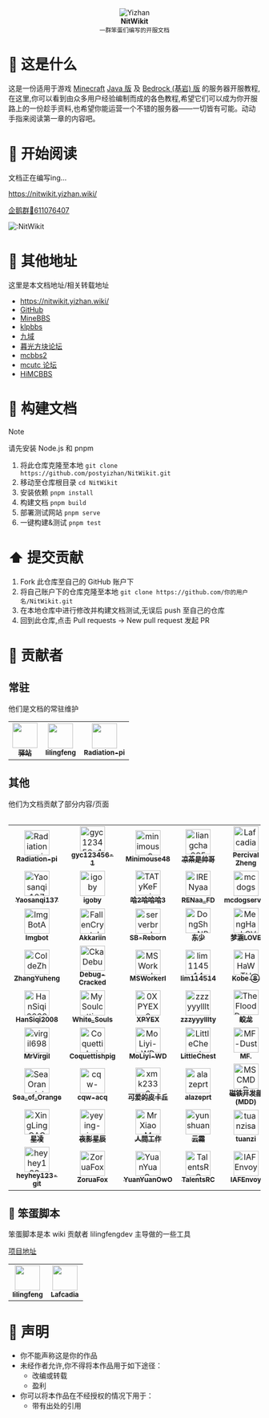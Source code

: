 <div align="center">
  <div>
    <img src="/static/img/nitwikit-banner.png" alt="Yizhan" />
  </div>
  <b>
    NitWikit
  </b>
  <div>
    <sup>一群笨蛋们编写的开服文档</sup>
  </div>
</div>

# 🤔 这是什么

这是一份适用于游戏 [Minecraft](https://www.minecraft.net/zh-hans) [Java 版](https://zh.minecraft.wiki/w/Java%E7%89%88) 及 [Bedrock (基岩) 版](https://zh.minecraft.wiki/w/%E5%9F%BA%E5%B2%A9%E7%89%88) 的服务器开服教程,在这里,你可以看到由众多用户经验编制而成的各色教程,希望它们可以成为你开服路上的一份趁手资料,也希望你能运营一个不错的服务器——一切皆有可能。动动手指来阅读第一章的内容吧。

# 📖 开始阅读

文档正在编写ing...

https://nitwikit.yizhan.wiki/

[企鹅群🐧611076407](https://qm.qq.com/q/lEnfzgzxjq)

![:NitWikit](https://count.kjchmc.cn/get/@:NitWikit)

# 🔖 其他地址

这里是本文档地址/相关转载地址

- https://nitwikit.yizhan.wiki/
- [GitHub](https://github.com/postyizhan/NitWikit)
- [MineBBS](https://www.minebbs.com/threads/nitwikit-geyser.26356/)
- [klpbbs](https://klpbbs.com/forum.php?mod=viewthread&tid=136184&page=1&extra=#pid10518779)
- [九域](https://bbs.mc9y.net/threads/1624/)
- [暮光方块论坛](https://bbs.tsfk.top/threads/399/)
- [mcbbs2](https://mcbbs2.net/thread-103-1-1.html)
- [mcutc 论坛](https://bbs.mcutc.cn/threads/560/)
- [HiMCBBS](https://www.himcbbs.com/threads/nitwikit-geyser.420/)

# 🔨 构建文档

> [!NOTE]
> 请先安装 Node.js 和 pnpm

1. 将此仓库克隆至本地
   `git clone https://github.com/postyizhan/NitWikit.git`
2. 移动至仓库根目录
   `cd NitWikit`
3. 安装依赖
   `pnpm install`
4. 构建文档
   `pnpm build`
5. 部署测试网站
   `pnpm serve`
6. 一键构建&测试
    `pnpm test`

# ⬆️ 提交贡献

1. Fork 此仓库至自己的 GitHub 账户下
2. 将自己账户下的仓库克隆至本地
   `git clone https://github.com/你的用户名/NitWikit.git`
3. 在本地仓库中进行修改并构建文档测试,无误后 push 至自己的仓库
4. 回到此仓库,点击 Pull requests -> New pull request 发起 PR

# 🤝 贡献者

## 常驻

他们是文档的常驻维护

<table>
  <tr>
    <!-- Yi zhan -->
    <td align="center">
      <a href="https://github.com/postyizhan"
        ><img
          src="https://avatars.githubusercontent.com/u/97342038"
          width="50;"
          alt=""
        /><br /><sub><b>驿站</b></sub></a
      >
      </a>
    </td>
  <!-- lilingfeng -->
    <td align="center">
      <a href="https://github.com/lilingfengdev"
        ><img
          src="https://avatars.githubusercontent.com/u/145678359"
          width="50;"
          alt=""
        /><br /><sub><b>lilingfeng</b></sub></a>
      </a>
    </td>
  <!-- Radiation-pi -->
    <td align="center">
      <a href="https://github.com/Radiation-pi"
        ><img
          src="https://avatars.githubusercontent.com/u/96102795"
          width="50;"
          alt=""
        /><br /><sub><b>Radiation-pi</b></sub></a
      >
      </a>
    </td>
  </tr>
<table>

## 其他

他们为文档贡献了部分内容/页面

<!-- readme: contributors,Radiation-pi/-,lilingfengdev/-,postyizhan/-,ImgBotApp/- -start -->
<table>
	<tbody>
		<tr>
            <td align="center">
                <a href="https://github.com/Radiation-pi">
                    <img src="https://avatars.githubusercontent.com/u/96102795?v=4" width="50;" alt="Radiation-pi"/>
                    <br />
                    <sub><b>Radiation-pi</b></sub>
                </a>
            </td>
            <td align="center">
                <a href="https://github.com/gyc123456-1">
                    <img src="https://avatars.githubusercontent.com/u/69791212?v=4" width="50;" alt="gyc123456-1"/>
                    <br />
                    <sub><b>gyc123456-1</b></sub>
                </a>
            </td>
            <td align="center">
                <a href="https://github.com/minimouse0">
                    <img src="https://avatars.githubusercontent.com/u/116894415?v=4" width="50;" alt="minimouse0"/>
                    <br />
                    <sub><b>Minimouse48</b></sub>
                </a>
            </td>
            <td align="center">
                <a href="https://github.com/liangcha385">
                    <img src="https://avatars.githubusercontent.com/u/108937242?v=4" width="50;" alt="liangcha385"/>
                    <br />
                    <sub><b>凉茶是帅哥</b></sub>
                </a>
            </td>
            <td align="center">
                <a href="https://github.com/Lafcadia">
                    <img src="https://avatars.githubusercontent.com/u/147896059?v=4" width="50;" alt="Lafcadia"/>
                    <br />
                    <sub><b>Percival Zheng</b></sub>
                </a>
            </td>
		</tr>
		<tr>
            <td align="center">
                <a href="https://github.com/Yaosanqi137">
                    <img src="https://avatars.githubusercontent.com/u/99163721?v=4" width="50;" alt="Yaosanqi137"/>
                    <br />
                    <sub><b>Yaosanqi137</b></sub>
                </a>
            </td>
            <td align="center">
                <a href="https://github.com/igoby">
                    <img src="https://avatars.githubusercontent.com/u/49807567?v=4" width="50;" alt="igoby"/>
                    <br />
                    <sub><b>igoby</b></sub>
                </a>
            </td>
            <td align="center">
                <a href="https://github.com/TATyKeFei">
                    <img src="https://avatars.githubusercontent.com/u/125815900?v=4" width="50;" alt="TATyKeFei"/>
                    <br />
                    <sub><b>哈2哈哈哈3</b></sub>
                </a>
            </td>
            <td align="center">
                <a href="https://github.com/lRENyaaa">
                    <img src="https://avatars.githubusercontent.com/u/92320175?v=4" width="50;" alt="lRENyaaa"/>
                    <br />
                    <sub><b>RENaa_FD</b></sub>
                </a>
            </td>
            <td align="center">
                <a href="https://github.com/mcdogserver">
                    <img src="https://avatars.githubusercontent.com/u/146924973?v=4" width="50;" alt="mcdogserver"/>
                    <br />
                    <sub><b>mcdogserver</b></sub>
                </a>
            </td>
		</tr>
		<tr>
            <td align="center">
                <a href="https://github.com/ImgBotApp">
                    <img src="https://avatars.githubusercontent.com/u/31427850?v=4" width="50;" alt="ImgBotApp"/>
                    <br />
                    <sub><b>Imgbot</b></sub>
                </a>
            </td>
            <td align="center">
                <a href="https://github.com/FallenCrystal">
                    <img src="https://avatars.githubusercontent.com/u/71176602?v=4" width="50;" alt="FallenCrystal"/>
                    <br />
                    <sub><b>Akkariin</b></sub>
                </a>
            </td>
            <td align="center">
                <a href="https://github.com/serverbread-DEV">
                    <img src="https://avatars.githubusercontent.com/u/176056410?v=4" width="50;" alt="serverbread-DEV"/>
                    <br />
                    <sub><b>SB-Reborn</b></sub>
                </a>
            </td>
            <td align="center">
                <a href="https://github.com/DongShaoNB">
                    <img src="https://avatars.githubusercontent.com/u/54093566?v=4" width="50;" alt="DongShaoNB"/>
                    <br />
                    <sub><b>东少</b></sub>
                </a>
            </td>
            <td align="center">
                <a href="https://github.com/MengHanLOVE1027">
                    <img src="https://avatars.githubusercontent.com/u/99132833?v=4" width="50;" alt="MengHanLOVE1027"/>
                    <br />
                    <sub><b>梦涵LOVE</b></sub>
                </a>
            </td>
		</tr>
		<tr>
            <td align="center">
                <a href="https://github.com/ColdeZhang">
                    <img src="https://avatars.githubusercontent.com/u/29792376?v=4" width="50;" alt="ColdeZhang"/>
                    <br />
                    <sub><b>ZhangYuheng</b></sub>
                </a>
            </td>
            <td align="center">
                <a href="https://github.com/CkaDebug">
                    <img src="https://avatars.githubusercontent.com/u/141492699?v=4" width="50;" alt="CkaDebug"/>
                    <br />
                    <sub><b>Debug-Cracked</b></sub>
                </a>
            </td>
            <td align="center">
                <a href="https://github.com/MSWorkerl">
                    <img src="https://avatars.githubusercontent.com/u/107293677?v=4" width="50;" alt="MSWorkerl"/>
                    <br />
                    <sub><b>MSWorkerl</b></sub>
                </a>
            </td>
            <td align="center">
                <a href="https://github.com/lim114514">
                    <img src="https://avatars.githubusercontent.com/u/113185430?v=4" width="50;" alt="lim114514"/>
                    <br />
                    <sub><b>lim114514</b></sub>
                </a>
            </td>
            <td align="center">
                <a href="https://github.com/HaHaWTH">
                    <img src="https://avatars.githubusercontent.com/u/102713261?v=4" width="50;" alt="HaHaWTH"/>
                    <br />
                    <sub><b>Kobe ⑧</b></sub>
                </a>
            </td>
		</tr>
		<tr>
            <td align="center">
                <a href="https://github.com/HanSiqi2008">
                    <img src="https://avatars.githubusercontent.com/u/136245260?v=4" width="50;" alt="HanSiqi2008"/>
                    <br />
                    <sub><b>HanSiqi2008</b></sub>
                </a>
            </td>
            <td align="center">
                <a href="https://github.com/MySoulcutting">
                    <img src="https://avatars.githubusercontent.com/u/72398605?v=4" width="50;" alt="MySoulcutting"/>
                    <br />
                    <sub><b>White_Souls</b></sub>
                </a>
            </td>
            <td align="center">
                <a href="https://github.com/0XPYEX0">
                    <img src="https://avatars.githubusercontent.com/u/50171612?v=4" width="50;" alt="0XPYEX0"/>
                    <br />
                    <sub><b>XPYEX</b></sub>
                </a>
            </td>
            <td align="center">
                <a href="https://github.com/zzzyyylllty">
                    <img src="https://avatars.githubusercontent.com/u/167876309?v=4" width="50;" alt="zzzyyylllty"/>
                    <br />
                    <sub><b>zzzyyylllty</b></sub>
                </a>
            </td>
            <td align="center">
                <a href="https://github.com/TheFloodDragon">
                    <img src="https://avatars.githubusercontent.com/u/75253383?v=4" width="50;" alt="TheFloodDragon"/>
                    <br />
                    <sub><b>蛟龙</b></sub>
                </a>
            </td>
		</tr>
		<tr>
            <td align="center">
                <a href="https://github.com/virgil698">
                    <img src="https://avatars.githubusercontent.com/u/83110631?v=4" width="50;" alt="virgil698"/>
                    <br />
                    <sub><b>MrVirgil</b></sub>
                </a>
            </td>
            <td align="center">
                <a href="https://github.com/Coquettishpig">
                    <img src="https://avatars.githubusercontent.com/u/107100449?v=4" width="50;" alt="Coquettishpig"/>
                    <br />
                    <sub><b>Coquettishpig</b></sub>
                </a>
            </td>
            <td align="center">
                <a href="https://github.com/MoLiyi-WD">
                    <img src="https://avatars.githubusercontent.com/u/166040564?v=4" width="50;" alt="MoLiyi-WD"/>
                    <br />
                    <sub><b>MoLiyi-WD</b></sub>
                </a>
            </td>
            <td align="center">
                <a href="https://github.com/LittleChest">
                    <img src="https://avatars.githubusercontent.com/u/81231195?v=4" width="50;" alt="LittleChest"/>
                    <br />
                    <sub><b>LittleChest</b></sub>
                </a>
            </td>
            <td align="center">
                <a href="https://github.com/MF-Dust">
                    <img src="https://avatars.githubusercontent.com/u/128943330?v=4" width="50;" alt="MF-Dust"/>
                    <br />
                    <sub><b>MF.</b></sub>
                </a>
            </td>
		</tr>
		<tr>
            <td align="center">
                <a href="https://github.com/SeaOrangejuice">
                    <img src="https://avatars.githubusercontent.com/u/116551329?v=4" width="50;" alt="SeaOrangejuice"/>
                    <br />
                    <sub><b>Sea_of_Orange</b></sub>
                </a>
            </td>
            <td align="center">
                <a href="https://github.com/cqw-acq">
                    <img src="https://avatars.githubusercontent.com/u/133117051?v=4" width="50;" alt="cqw-acq"/>
                    <br />
                    <sub><b>cqw-acq</b></sub>
                </a>
            </td>
            <td align="center">
                <a href="https://github.com/xmk2333">
                    <img src="https://avatars.githubusercontent.com/u/61087334?v=4" width="50;" alt="xmk2333"/>
                    <br />
                    <sub><b>可爱的皮卡丘</b></sub>
                </a>
            </td>
            <td align="center">
                <a href="https://github.com/alazeprt">
                    <img src="https://avatars.githubusercontent.com/u/92018941?v=4" width="50;" alt="alazeprt"/>
                    <br />
                    <sub><b>alazeprt</b></sub>
                </a>
            </td>
            <td align="center">
                <a href="https://github.com/MSCMDD">
                    <img src="https://avatars.githubusercontent.com/u/128666602?v=4" width="50;" alt="MSCMDD"/>
                    <br />
                    <sub><b>磁铁开发部(MDD)</b></sub>
                </a>
            </td>
		</tr>
		<tr>
            <td align="center">
                <a href="https://github.com/XingLingQAQ">
                    <img src="https://avatars.githubusercontent.com/u/92240364?v=4" width="50;" alt="XingLingQAQ"/>
                    <br />
                    <sub><b> 星凌 </b></sub>
                </a>
            </td>
            <td align="center">
                <a href="https://github.com/yeying-xingchen">
                    <img src="https://avatars.githubusercontent.com/u/149694986?v=4" width="50;" alt="yeying-xingchen"/>
                    <br />
                    <sub><b>夜影星辰</b></sub>
                </a>
            </td>
            <td align="center">
                <a href="https://github.com/MrXiaoM">
                    <img src="https://avatars.githubusercontent.com/u/35788433?v=4" width="50;" alt="MrXiaoM"/>
                    <br />
                    <sub><b>人間工作</b></sub>
                </a>
            </td>
            <td align="center">
                <a href="https://github.com/yunshuangqwq">
                    <img src="https://avatars.githubusercontent.com/u/79011008?v=4" width="50;" alt="yunshuangqwq"/>
                    <br />
                    <sub><b>云霜</b></sub>
                </a>
            </td>
            <td align="center">
                <a href="https://github.com/tuanzisama">
                    <img src="https://avatars.githubusercontent.com/u/33369729?v=4" width="50;" alt="tuanzisama"/>
                    <br />
                    <sub><b>tuanzi</b></sub>
                </a>
            </td>
		</tr>
		<tr>
            <td align="center">
                <a href="https://github.com/heyhey123-git">
                    <img src="https://avatars.githubusercontent.com/u/156066831?v=4" width="50;" alt="heyhey123-git"/>
                    <br />
                    <sub><b>heyhey123-git</b></sub>
                </a>
            </td>
            <td align="center">
                <a href="https://github.com/ZoruaFox">
                    <img src="https://avatars.githubusercontent.com/u/96456728?v=4" width="50;" alt="ZoruaFox"/>
                    <br />
                    <sub><b>ZoruaFox</b></sub>
                </a>
            </td>
            <td align="center">
                <a href="https://github.com/YuanYuanOwO">
                    <img src="https://avatars.githubusercontent.com/u/81153017?v=4" width="50;" alt="YuanYuanOwO"/>
                    <br />
                    <sub><b>YuanYuanOwO</b></sub>
                </a>
            </td>
            <td align="center">
                <a href="https://github.com/TalentsRC">
                    <img src="https://avatars.githubusercontent.com/u/85682725?v=4" width="50;" alt="TalentsRC"/>
                    <br />
                    <sub><b>TalentsRC</b></sub>
                </a>
            </td>
            <td align="center">
                <a href="https://github.com/IAFEnvoy">
                    <img src="https://avatars.githubusercontent.com/u/83523430?v=4" width="50;" alt="IAFEnvoy"/>
                    <br />
                    <sub><b>IAFEnvoy</b></sub>
                </a>
            </td>
		</tr>
	<tbody>
</table>
<!-- readme: contributors,Radiation-pi/-,lilingfengdev/-,postyizhan/-,ImgBotApp/- -end -->

## 📜 笨蛋脚本

笨蛋脚本是本 wiki 贡献者 lilingfengdev 主导做的一些工具

[项目地址](https://github.com/lilingfengdev/NitWiki-Script)

<table>
  <tr>
  <!-- lilingfeng -->
    <td align="center">
      <a href="https://github.com/lilingfengdev"
        ><img
          src="https://avatars.githubusercontent.com/u/145678359"
          width="50;"
          alt=""
        /><br /><sub><b>lilingfeng</b></sub>
      </a>
    </td>
  <!-- Lafcadia -->
    <td align="center">
      <a href="https://github.com/Lafcadia"
        ><img
          src="https://avatars.githubusercontent.com/u/147896059"
          width="50;"
          alt=""
        /><br /><sub><b>Lafcadia</b></sub>
    </td>
  </tr>
</table>


# 📢 声明

- 你不能声称这是你的作品
- 未经作者允许,你不得将本作品用于如下途径：
  - 改编或转载
  - 盈利
- 你可以将本作品在不经授权的情况下用于：
  - 带有出处的引用
